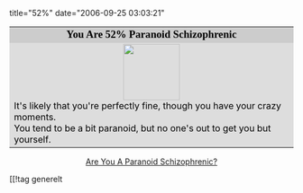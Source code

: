 title="52%"
date="2006-09-25 03:03:21"
<table width=350 align=center border=0 cellspacing=0 cellpadding=2><tr><td bgcolor="#CCCCCC" align=center>
<font face="Georgia, Times New Roman, Times, serif" style='color:black; font-size: 14pt;'>
<strong>You Are 52% Paranoid Schizophrenic</strong>
</font></td></tr>
<tr><td bgcolor="#DDDDDD">
<center><img src="http://images.blogthings.com/areyouaparanoidschizophrenicquiz/paranoid-3.jpg" height="100" width="100" /></center>
<font color="#000000">
It's likely that you're perfectly fine, though you have your crazy moments.<br  />
You tend to be a bit paranoid, but no one's out to get you but yourself.
</font></td></tr></table>
<div align="center"><a href="http://www.blogthings.com/areyouaparanoidschizophrenicquiz/">Are You A Paranoid Schizophrenic?</a></div>

[[!tag  generelt
